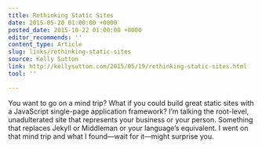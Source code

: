 ```yaml
---
title: Rethinking Static Sites
date: 2015-05-20 01:00:00 +0000
posted_date: 2015-10-22 01:00:00 +0000
editor_recommends: ''
content_type: Article
slug: links/rethinking-static-sites
source: Kelly Sutton
link: http://kellysutton.com/2015/05/19/rethinking-static-sites.html
tool: ''

---
```

You want to go on a mind trip? What if you could build great static sites with a JavaScript single-page application framework? I’m talking the root-level, unadulterated site that represents your business or your person. Something that replaces Jekyll or Middleman or your language’s equivalent. I went on that mind trip and what I found—wait for it—might surprise you.



